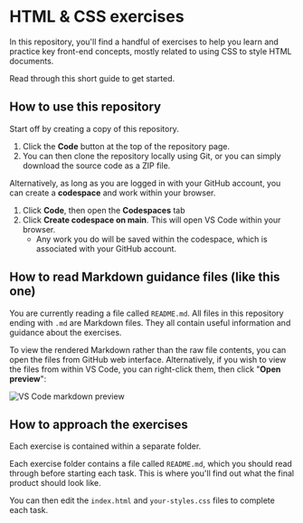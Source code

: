 # HTML & CSS exercises

In this repository, you'll find a handful of exercises to help you learn and practice key front-end concepts, mostly related to using CSS to style HTML documents.

Read through this short guide to get started.

## How to use this repository

Start off by creating a copy of this repository. 

1. Click the **Code** button at the top of the repository page. 
2. You can then clone the repository locally using Git, or you can simply download the source code as a ZIP file.

Alternatively, as long as you are logged in with your GitHub account, you can create a **codespace** and work within your browser. 
1. Click **Code**, then open the **Codespaces** tab
2. Click **Create codespace on main**. This will open VS Code within your browser.
    - Any work you do will be saved within the codespace, which is associated with your GitHub account.

## How to read Markdown guidance files (like this one)

You are currently reading a file called `README.md`. All files in this repository ending with `.md` are Markdown files. They all contain useful information and guidance about the exercises.

To view the rendered Markdown rather than the raw file contents, you can open the files from GitHub web interface. Alternatively, if you wish to view the files from within VS Code, you can right-click them, then click "**Open preview**":

![VS Code markdown preview](https://gcdnb.pbrd.co/images/mftLrL1aYltx.png)

## How to approach the exercises

Each exercise is contained within a separate folder. 

Each exercise folder contains a file called `README.md`, which you should read through before starting each task. This is where you'll find out what the final product should look like.

You can then edit the `index.html` and `your-styles.css` files to complete each task.
